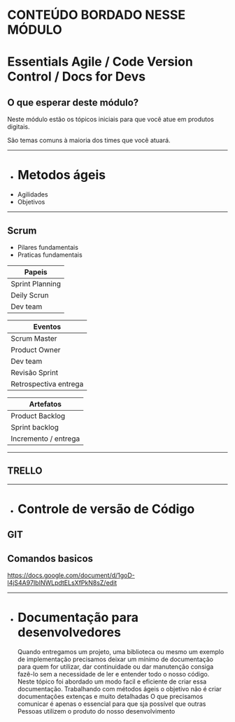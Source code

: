 
# CONTEÚDO BORDADO NESSE MÓDULO
# Essentials Agile / Code Version Control / Docs for Devs

## O que esperar deste módulo?
Neste módulo estão os tópicos iniciais para que você atue em produtos digitais.

São temas comuns à maioria dos times que você atuará.


***
* #  Metodos ágeis
* Agilidades
* Objetivos
***

## Scrum
* Pilares fundamentais
* Praticas fundamentais

| Papeis|
| ---------- |
| Sprint Planning |
|Deily Scrun|
| Dev team   |


|Eventos|
| ---------- |
| Scrum Master |
| Product Owner|
| Dev team   |
| Revisão Sprint|
| Retrospectiva entrega |

| Artefatos
| ---------- |
| Product Backlog|
|Sprint backlog |
| Incremento / entrega|
***

## TRELLO
***
* # Controle de versão de Código
## GIT
## Comandos basicos
<https://docs.google.com/document/d/1goD-l4jS4A97IbINWLpdtELsXfPkN8sZ/edit>

***
* # Documentação para desenvolvedores

  Quando entregamos um projeto, uma biblioteca ou mesmo um exemplo de implementação
precisamos deixar um mínimo de documentação para quem for utilizar, dar continuidade
ou dar manutenção consiga fazê-lo sem a necessidade de ler e entender todo o nosso código.
 Neste tópico foi abordado um modo facil e eficiente de criar essa documentação.
 Trabalhando com métodos ágeis o objetivo não é criar documentações extenças e muito detalhadas
O que precisamos comunicar é apenas o essencial para que sja possível que outras Pessoas utilizem o produto do nosso desenvolvimento
